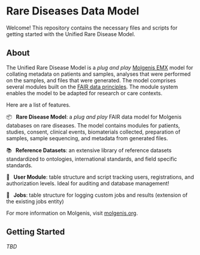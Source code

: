 # Rare Diseases Data Model

Welcome! This repository contains the necessary files and scripts for getting started with the Unified Rare Disease Model.

## About

The Unified Rare Disease Model is a *plug and play* [Molgenis EMX](https://molgenis.gitbook.io/molgenis/data-management/guide-emx) model for collating metadata on patients and samples, analyses that were performed on the samples, and files that were generated. The model comprises several modules built on the [FAIR data principles](https://www.go-fair.org/fair-principles/). The module system enables the model to be adapted for research or care contexts.

Here are a list of features.

:package:&#10240;**Rare Disease Model**: a *plug and play* FAIR data model for Molgenis databases on rare diseases. The model contains modules for patients, studies, consent, clinical events, biomaterials collected, preparation of samples, sample sequencing, and metadata from generated files.

:books:&#10240;**Reference Datasets**: an extensive library of reference datasets standardized to ontologies, international standards, and field specific standards.

:busts_in_silhouette:&#10240;**User Module**: table structure and script tracking users, registrations, and authorization levels. Ideal for auditing and database management!

:wrench:&#10240;**Jobs**: table structure for logging custom jobs and results (extension of the existing jobs entity)

For more information on Molgenis, visit [molgenis.org](https://www.molgenis.org/).

## Getting Started

*TBD*
